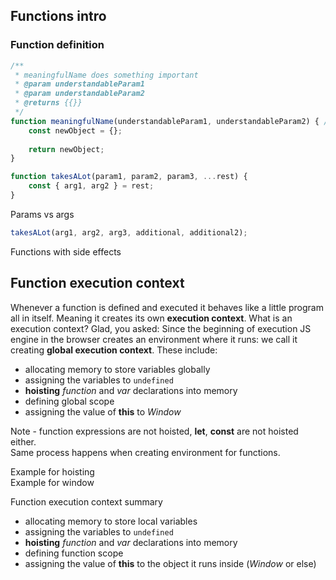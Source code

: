 ## Functions intro

### Function definition

```js
/**
 * meaningfulName does something important
 * @param understandableParam1
 * @param understandableParam2
 * @returns {{}}
 */
function meaningfulName(understandableParam1, understandableParam2) { //add defaults where applicable
    const newObject = {};
    
    return newObject;
}

function takesALot(param1, param2, param3, ...rest) {
    const { arg1, arg2 } = rest;
}
```

Params vs args

```js
takesALot(arg1, arg2, arg3, additional, additional2);
```

Functions with side effects

## Function execution context

Whenever a function is defined and executed it behaves like a little program all in itself.
Meaning it creates its own **execution context**. What is an execution context? Glad, you asked:
Since the beginning of execution JS engine in the browser creates an environment where it runs: 
we call it creating **global execution context**. These include:
- allocating memory to store variables globally
- assigning the variables to `undefined`
- **hoisting** _function_ and _var_ declarations into memory
- defining global scope
- assigning the value of **this** to *Window*

Note - function expressions are not hoisted, **let**, **const** are not hoisted either.  
Same process happens when creating environment for functions.

Example for hoisting  
Example for window

Function execution context summary

- allocating memory to store local variables
- assigning the variables to `undefined`
- **hoisting** _function_ and _var_ declarations into memory
- defining function scope
- assigning the value of **this** to the object it runs inside (*Window* or else)

